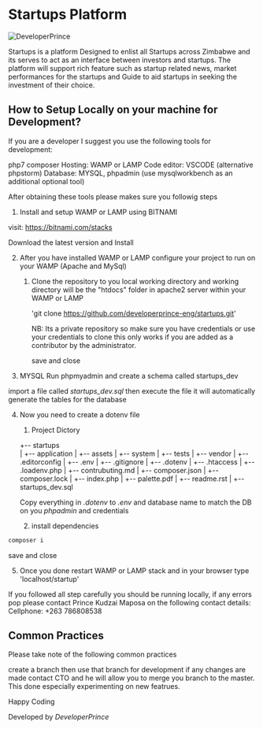 
# Startups Platform

![DeveloperPrince](https://developerprince.herokuapp.com/static/assets/images/logo.png)

Startups is a platform Designed to enlist all Startups across Zimbabwe and
its serves to act as an interface between investors and startups.
The platform will support rich feature such as startup related news, market 
performances for the startups and Guide to aid startups in seeking the investment 
of their choice.

## How to Setup Locally on your machine for Development?


If you are a developer I suggest you use the following tools for development:

php7
composer
Hosting: WAMP or LAMP
Code editor: VSCODE (alternative phpstorm)
Database: MYSQL, phpadmin (use mysqlworkbench as an additional optional tool)

After obtaining these tools please makes sure you followig steps
	
1. Install and setup WAMP or LAMP using BITNAMI  

visit: https://bitnami.com/stacks

Download the latest version and Install

2. After you have installed WAMP or LAMP configure your project to run on your WAMP (Apache and MySql) 

	1.  Clone the repository to you local working directory and working directory will be the "htdocs" folder in apache2 server within your WAMP or LAMP

		'git clone https://github.com/developerprince-eng/startups.git'
		
		NB: Its a private repository so make sure you have credentials or use your credentials to clone
		this only works if you are added as a contributor by the administrator.
			
		save and close
		
3. MYSQL Run phpmyadmin and create a schema called startups_dev
	
import a file called _startups_dev.sql_ then execute the file it will automatically generate the tables for the database
		
4.	Now you need to create a dotenv file 
			
	1. Project Dictory

	+-- startups			
	|	+-- application
	|	+-- assets
	|   +-- system
	|	+-- tests
	|	+-- vendor
	|	+-- .editorconfig
	|	+-- .env
	|	+-- .gitignore
	|	+-- .dotenv
	|	+-- .htaccess
	|	+-- .loadenv.php
	|	+-- contrubuting.md 
	|	+-- composer.json
	|	+-- composer.lock
	|	+-- index.php
	|	+-- palette.pdf
	|	+-- readme.rst 
	|	+-- startups_dev.sql	

	Copy everything in _.dotenv_ to _.env_ and database name to match the DB on you *phpadmin* and credentials
			
	2. install dependencies
```bash 
composer i
```
					
save and close
			
5. Once you done restart WAMP or LAMP stack and in your browser type 'localhost/startup'

If you followed all step carefully you should be running locally, if any errors pop please contact 
Prince Kudzai Maposa on the following contact details:
Cellphone: +263 786808538


## Common Practices

Please take note of the following common practices 

create a branch then use that branch for development if any changes are made contact CTO and he will allow you 
to merge you branch to the master. This done especially experimenting on new featrues.

Happy Coding 

Developed by *DeveloperPrince*

